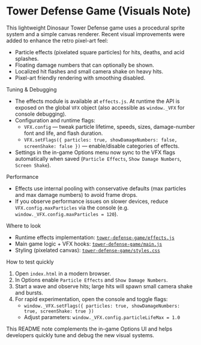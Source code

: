 # Tower Defense Game (Visuals Note)

This lightweight Dinosaur Tower Defense game uses a procedural sprite system and a simple canvas renderer. Recent visual improvements were added to enhance the retro pixel-art feel:

- Particle effects (pixelated square particles) for hits, deaths, and acid splashes.
- Floating damage numbers that can optionally be shown.
- Localized hit flashes and small camera shake on heavy hits.
- Pixel-art friendly rendering with smoothing disabled.

Tuning & Debugging
- The effects module is available at `effects.js`. At runtime the API is exposed on the global `VFX` object (also accessible as `window._VFX` for console debugging).
- Configuration and runtime flags:
  - `VFX.config` — tweak particle lifetime, speeds, sizes, damage-number font and life, and flash duration.
  - `VFX.setFlags({ particles: true, showDamageNumbers: false, screenShake: false })` — enable/disable categories of effects.
- Settings in the in-game Options menu now sync to the VFX flags automatically when saved (`Particle Effects`, `Show Damage Numbers`, `Screen Shake`).

Performance
- Effects use internal pooling with conservative defaults (max particles and max damage numbers) to avoid frame drops.
- If you observe performance issues on slower devices, reduce `VFX.config.maxParticles` via the console (e.g. `window._VFX.config.maxParticles = 120`).

Where to look
- Runtime effects implementation: [`tower-defense-game/effects.js`](tower-defense-game/effects.js:1)
- Main game logic + VFX hooks: [`tower-defense-game/main.js`](tower-defense-game/main.js:1)
- Styling (pixelated canvas): [`tower-defense-game/styles.css`](tower-defense-game/styles.css:33)

How to test quickly
1. Open `index.html` in a modern browser.
2. In Options enable `Particle Effects` and `Show Damage Numbers`.
3. Start a wave and observe hits; large hits will spawn small camera shake and bursts.
4. For rapid experimentation, open the console and toggle flags:
   - `window._VFX.setFlags({ particles: true, showDamageNumbers: true, screenShake: true })`
   - Adjust parameters: `window._VFX.config.particleLifeMax = 1.0`

This README note complements the in-game Options UI and helps developers quickly tune and debug the new visual systems.